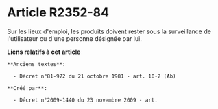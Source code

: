 # Article R2352-84

Sur les lieux d'emploi, les produits doivent rester sous la surveillance de l'utilisateur ou d'une personne désignée par lui.

**Liens relatifs à cet article**

	**Anciens textes**:

	  - Décret n°81-972 du 21 octobre 1981 - art. 10-2 (Ab)

	**Créé par**:

	  - Décret n°2009-1440 du 23 novembre 2009 - art.
